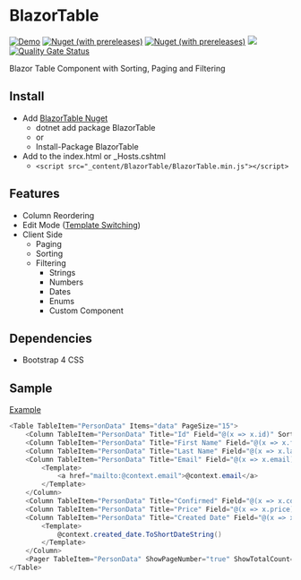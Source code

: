 # BlazorTable
[![Demo](https://img.shields.io/badge/Live-Demo-Blue?style=flat-square)](https://BlazorTable.netlify.com/)
[![Nuget (with prereleases)](https://img.shields.io/nuget/vpre/BlazorTable.svg?style=flat-square)](https://www.nuget.org/packages/BlazorTable)
[![Nuget (with prereleases)](https://img.shields.io/nuget/dt/BlazorTable.svg?style=flat-square)](https://www.nuget.org/packages/BlazorTable)
![](https://github.com/IvanJosipovic/BlazorTable/workflows/CI/CD/badge.svg)
[![Quality Gate Status](https://sonarcloud.io/api/project_badges/measure?project=IvanJosipovic_BlazorTable&metric=alert_status)](https://sonarcloud.io/dashboard?id=IvanJosipovic_BlazorTable)


Blazor Table Component with Sorting, Paging and Filtering

## Install

- Add [BlazorTable Nuget](https://www.nuget.org/packages/BlazorTable)
  - dotnet add package BlazorTable
  - or
  - Install-Package BlazorTable  
- Add to the index.html or _Hosts.cshtml
  - `<script src="_content/BlazorTable/BlazorTable.min.js"></script>`

## Features
- Column Reordering
- Edit Mode ([Template Switching](/src/BlazorTable.Sample.Shared/Pages/EditMode.razor))
- Client Side
	- Paging
	- Sorting
    - Filtering
      	- Strings
        - Numbers
        - Dates
        - Enums
        - Custom Component
## Dependencies
- Bootstrap 4 CSS

## Sample
[Example](/src/BlazorTable.Sample/Pages/Index.razor)

```csharp
<Table TableItem="PersonData" Items="data" PageSize="15">
    <Column TableItem="PersonData" Title="Id" Field="@(x => x.id)" Sortable="true" Filterable="true" Width="10%" />
    <Column TableItem="PersonData" Title="First Name" Field="@(x => x.first_name)" Sortable="true" Filterable="true" Width="20%" />
    <Column TableItem="PersonData" Title="Last Name" Field="@(x => x.last_name)" Sortable="true" Filterable="true" Width="20%" />
    <Column TableItem="PersonData" Title="Email" Field="@(x => x.email)" Sortable="true" Filterable="true" Width="20%">
        <Template>
            <a href="mailto:@context.email">@context.email</a>
        </Template>
    </Column>
    <Column TableItem="PersonData" Title="Confirmed" Field="@(x => x.confirmed)" Sortable="true" Filterable="true" Width="10%" />
    <Column TableItem="PersonData" Title="Price" Field="@(x => x.price)" Sortable="true" Filterable="true" Width="10%" Format="C" Align="Align.Right" />
    <Column TableItem="PersonData" Title="Created Date" Field="@(x => x.created_date)" Sortable="true" Width="10%">
        <Template>
            @context.created_date.ToShortDateString()
        </Template>
    </Column>
    <Pager TableItem="PersonData" ShowPageNumber="true" ShowTotalCount="true" />
</Table>
```
